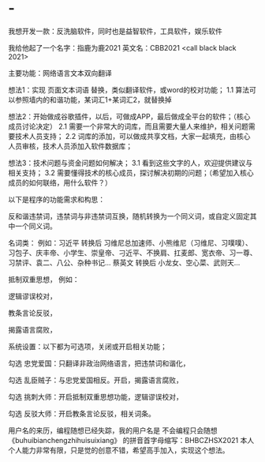 # -
我想开发一款：反洗脑软件，同时也是益智软件，工具软件，娱乐软件

我给他起了一个名字：指鹿为鹿2021   英文名：CBB2021 <call black black 2021>

主要功能：网络语言文本双向翻译     

想法1：实现 页面文本词语 替换，类似翻译软件，或word的校对功能；
1.1 算法可以参照墙内的和谐功能，某词汇1+某词汇2，就替换掉 

想法2：开始做成谷歌插件，以后，可做成APP，最后做成全平台的软件；（核心成员讨论决定）
2.1 需要一个非常大的词库，而且需要大量人来维护，相关问题需要技术人员支持；
2.2 词库的添加，可以做成共享文档，大家一起填充，由核心人员审核，技术人员添加入软件数据库；

想法3：技术问题与资金问题如何解决；
3.1 看到这些文字的人，欢迎提供建议与相关支持；
3.2 需要懂得技术的核心成员，探讨解决初期的问题；（希望加入核心成员的如何联络，用什么软件？）












以下是程序的功能需求和构思：

反和谐违禁词，违禁词与非违禁词互换，随机转换为一个同义词，或自定义固定其中一个同义词。

名词类：
例如：习近平 转换后 习维尼总加速师、小熊维尼（习维尼、习噗噗）、习包子、庆丰帝、小学生、崇皇帝、刁近平、不换肩、扛麦郎、宽衣帝、习一尊、习禁评、袁二、八公、杂种书记...
      蔡英文 转换后 小龙女、空心菜、武则天...


抵制双重思想，
例如：

逻辑谬误校对，

教条言论反驳，

揭露语言腐败，


系统设置：以下都为可选项，关闭或开启相关功能；

勾选 忠党爱国：只翻译非政治网络语言，把违禁词和谐化，

勾选 乱臣贼子：与忠党爱国相反。开启，揭露语言腐败，

勾选 挑刺大师：开启抵制双重思想功能，逻辑谬误校对，

勾选 反驳大师：开启教条言论反驳，相关词条。

用户名的来历，编程随想已经失踪，我的用户名是 不会编程只会随想《buhuibianchengzhihuisuixiang》 的拼音首字母缩写：BHBCZHSX2021
本人个人能力非常有限，只是觉的创意不错，希望高手加入，实现这个想法。
